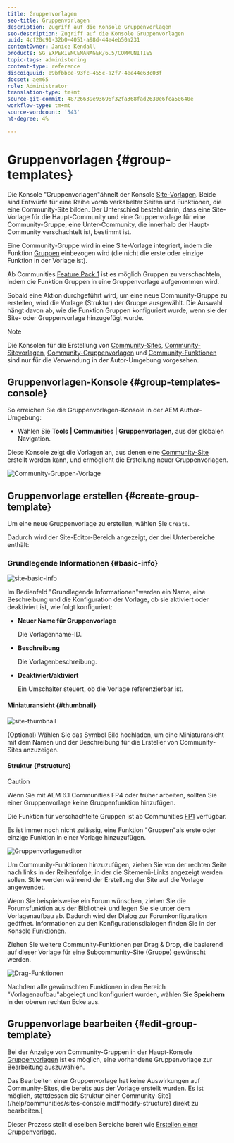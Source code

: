 ```yaml
---
title: Gruppenvorlagen
seo-title: Gruppenvorlagen
description: Zugriff auf die Konsole Gruppenvorlagen
seo-description: Zugriff auf die Konsole Gruppenvorlagen
uuid: 4cf20c91-32b0-4051-a98d-44e4eb50a231
contentOwner: Janice Kendall
products: SG_EXPERIENCEMANAGER/6.5/COMMUNITIES
topic-tags: administering
content-type: reference
discoiquuid: e9bfbbce-93fc-455c-a2f7-4ee44e63c03f
docset: aem65
role: Administrator
translation-type: tm+mt
source-git-commit: 48726639e93696f32fa368fad2630e6fca50640e
workflow-type: tm+mt
source-wordcount: '543'
ht-degree: 4%

---
```



# Gruppenvorlagen {#group-templates}

Die Konsole &quot;Gruppenvorlagen&quot;ähnelt der Konsole [Site-Vorlagen](/help/communities/sites.md). Beide sind Entwürfe für eine Reihe vorab verkabelter Seiten und Funktionen, die eine Community-Site bilden. Der Unterschied besteht darin, dass eine Site-Vorlage für die Haupt-Community und eine Gruppenvorlage für eine Community-Gruppe, eine Unter-Community, die innerhalb der Haupt-Community verschachtelt ist, bestimmt ist.

Eine Community-Gruppe wird in eine Site-Vorlage integriert, indem die Funktion [Gruppen](/help/communities/functions.md#groups-function) einbezogen wird (die nicht die erste oder einzige Funktion in der Vorlage ist).

Ab Communities [Feature Pack 1](/help/communities/deploy-communities.md#latestfeaturepack) ist es möglich Gruppen zu verschachteln, indem die Funktion Gruppen in eine Gruppenvorlage aufgenommen wird.

Sobald eine Aktion durchgeführt wird, um eine neue Community-Gruppe zu erstellen, wird die Vorlage (Struktur) der Gruppe ausgewählt. Die Auswahl hängt davon ab, wie die Funktion Gruppen konfiguriert wurde, wenn sie der Site- oder Gruppenvorlage hinzugefügt wurde.

>[!NOTE]
>
>Die Konsolen für die Erstellung von [Community-Sites](/help/communities/sites-console.md), [Community-Sitevorlagen](/help/communities/sites.md), [Community-Gruppenvorlagen](/help/communities/tools-groups.md) und [Community-Funktionen](/help/communities/functions.md) sind nur für die Verwendung in der Autor-Umgebung vorgesehen.

## Gruppenvorlagen-Konsole {#group-templates-console}

So erreichen Sie die Gruppenvorlagen-Konsole in der AEM Author-Umgebung:

* Wählen Sie **Tools | Communities | Gruppenvorlagen,** aus der globalen Navigation.

Diese Konsole zeigt die Vorlagen an, aus denen eine [Community-Site](/help/communities/sites-console.md) erstellt werden kann, und ermöglicht die Erstellung neuer Gruppenvorlagen.

![Community-Gruppen-Vorlage](assets/groups-template.png)

## Gruppenvorlage erstellen {#create-group-template}

Um eine neue Gruppenvorlage zu erstellen, wählen Sie `Create`.

Dadurch wird der Site-Editor-Bereich angezeigt, der drei Unterbereiche enthält:

### Grundlegende Informationen {#basic-info}

![site-basic-info](assets/site-basic-info.png)

Im Bedienfeld &quot;Grundlegende Informationen&quot;werden ein Name, eine Beschreibung und die Konfiguration der Vorlage, ob sie aktiviert oder deaktiviert ist, wie folgt konfiguriert:

* **Neuer Name für Gruppenvorlage**

   Die Vorlagenname-ID.

* **Beschreibung**

   Die Vorlagenbeschreibung.

* **Deaktiviert/aktiviert**

   Ein Umschalter steuert, ob die Vorlage referenzierbar ist.

#### Miniaturansicht  {#thumbnail}

![site-thumbnail](assets/site-thumbnail.png)

(Optional) Wählen Sie das Symbol Bild hochladen, um eine Miniaturansicht mit dem Namen und der Beschreibung für die Ersteller von Community-Sites anzuzeigen.

#### Struktur {#structure}

>[!CAUTION]
>
>Wenn Sie mit AEM 6.1 Communities FP4 oder früher arbeiten, sollten Sie einer Gruppenvorlage keine Gruppenfunktion hinzufügen.
>
>Die Funktion für verschachtelte Gruppen ist ab Communities [FP1](/help/communities/communities.md#latestfeaturepack) verfügbar.
>
>Es ist immer noch nicht zulässig, eine Funktion &quot;Gruppen&quot;als erste oder einzige Funktion in einer Vorlage hinzuzufügen.

![Gruppenvorlageneditor](assets/template-editor.png)

Um Community-Funktionen hinzuzufügen, ziehen Sie von der rechten Seite nach links in der Reihenfolge, in der die Sitemenü-Links angezeigt werden sollen. Stile werden während der Erstellung der Site auf die Vorlage angewendet.

Wenn Sie beispielsweise ein Forum wünschen, ziehen Sie die Forumsfunktion aus der Bibliothek und legen Sie sie unter dem Vorlagenaufbau ab. Dadurch wird der Dialog zur Forumkonfiguration geöffnet. Informationen zu den Konfigurationsdialogen finden Sie in der Konsole [Funktionen](/help/communities/functions.md).

Ziehen Sie weitere Community-Funktionen per Drag &amp; Drop, die basierend auf dieser Vorlage für eine Subcommunity-Site (Gruppe) gewünscht werden.

![Drag-Funktionen](assets/dragfunctions.png)

Nachdem alle gewünschten Funktionen in den Bereich &quot;Vorlagenaufbau&quot;abgelegt und konfiguriert wurden, wählen Sie **Speichern** in der oberen rechten Ecke aus.

## Gruppenvorlage bearbeiten {#edit-group-template}

Bei der Anzeige von Community-Gruppen in der Haupt-Konsole [Gruppenvorlagen](#group-templates-console) ist es möglich, eine vorhandene Gruppenvorlage zur Bearbeitung auszuwählen.

Das Bearbeiten einer Gruppenvorlage hat keine Auswirkungen auf Community-Sites, die bereits aus der Vorlage erstellt wurden. Es ist möglich, stattdessen die Struktur einer Community-Site](/help/communities/sites-console.md#modify-structure) direkt zu bearbeiten.[

Dieser Prozess stellt dieselben Bereiche bereit wie [Erstellen einer Gruppenvorlage](#create-group-template).
